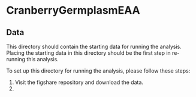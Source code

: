 
<!-- README.md is generated from README.Rmd. Please edit that file -->

# CranberryGermplasmEAA

<!-- badges: start -->
<!-- badges: end -->

## Data

This directory should contain the starting data for running the
analysis. Placing the starting data in this directory should be the
first step in re-running this analysis.

To set up this directory for running the analysis, please follow these
steps:

1.  Visit the figshare repository and download the data.
2.  
